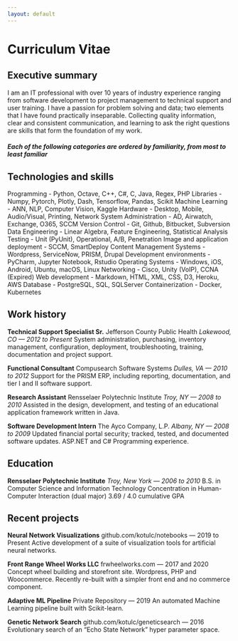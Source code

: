 ```yaml
---
layout: default
---
```


# Curriculum Vitae


## Executive summary
I am an IT professional with over 10 years of industry experience ranging from software development to project management to technical support and user training. I have a passion for problem solving and data; two elements that I have found practically inseparable. Collecting quality information, clear and consistent communication, and learning to ask the right questions are skills that form the foundation of my work.

##### *Each of the following categories are ordered by familiarity, from most to least familiar*



## Technologies and skills
Programming - Python, Octave, C++, C#, C, Java, Regex, PHP
Libraries - Numpy, Pytorch, Plotly, Dash, Tensorflow, Pandas, Scikit
Machine Learning - ANN, NLP, Computer Vision, Kaggle
Hardware - Desktop, Mobile, Audio/Visual, Printing, Network
System Administration - AD, Airwatch, Exchange, O365, SCCM
Version Control - Git, Github, Bitbucket, Subversion
Data Engineering - Linear Algebra, Feature Engineering, Statistical Analysis
Testing - Unit (PyUnit), Operational, A/B, Penetration 
Image and application deployment - SCCM, SmartDeploy
Content Management Systems - Wordpress, ServiceNow, PRISM, Drupal
Development environments - PyCharm, Jupyter Notebook, Rstudio
Operating Systems - Windows, iOS, Android, Ubuntu, macOS, Linux
Networking - Cisco, Unity (VoIP), CCNA (Expired)
Web development - Markdown, HTML, XML, CSS, D3, Heroku, AWS
Database - PostgreSQL, SQL, SQLServer
Containerization - Docker, Kubernetes



## Work history
**Technical Support Specialist Sr.** 
Jefferson County Public Health 
*Lakewood, CO — 2012 to Present*
System administration, purchasing, inventory management, configuration, deployment, troubleshooting, training, documentation and project support.

**Functional Consultant**
Compusearch Software Systems
*Dulles, VA — 2010 to 2012*
Support for the PRISM ERP, including reporting, documentation, and tier I and II software support.

**Research Assistant**
Rensselaer Polytechnic Institute
*Troy, NY — 2008 to 2010*
Assisted in the design, development, and testing of an educational application framework written in Java.

**Software Development Intern**
The Ayco Company, L.P. 
*Albany, NY — 2008 to 2009*
Updated financial portal security; tracked, tested, and documented software updates. ASP.NET and C# Programming experience.



## Education
**Rensselaer Polytechnic Institute** 
*Troy, New York — 2006 to 2010*
B.S. in Computer Science and Information Technology
Concentration in Human-Computer Interaction (dual major)
3.69 / 4.0 cumulative GPA



## Recent projects
**Neural Network Visualizations**
github.com/kotulc/notebooks — 2019 to Present
Active development of a suite of visualization tools for artificial neural networks.

**Front Range Wheel Works LLC**
frwheelworks.com — 2017 and 2020
Concept wheel building and storefront site. Wordpress, PHP and Woocommerce. Recently re-built with a simpler front end and no commerce component.

**Adaptive ML Pipeline**
Private Repository — 2019
An automated Machine Learning pipeline built with Scikit-learn.

**Genetic Network Search**
github.com/kotulc/geneticsearch — 2016
Evolutionary search of an “Echo State Network” hyper parameter space.


